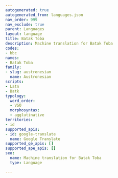 ```yaml
---
autogenerated: true
autogenerated_from: languages.json
nav_order: 999
nav_exclude: true
parent: Languages
layout: language
title: Batak Toba
description: Machine translation for Batak Toba
codes:
- bbc
names:
- Batak Toba
family:
- slug: austronesian
  name: Austronesian
scripts:
- Latn
- Batk
typology:
  word_order:
  - VSO
  morphosyntax:
  - agglutinative
territories:
- id
supported_apis:
- id: google-translate
  name: Google Translate
supported_qe_apis: []
supported_ape_apis: []
seo:
  name: Machine translation for Batak Toba
  type: Language

---
```


